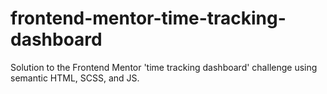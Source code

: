 # frontend-mentor-time-tracking-dashboard
Solution to the Frontend Mentor 'time tracking dashboard' challenge using semantic HTML, SCSS, and JS.
